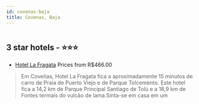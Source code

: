 ```yaml
---
id: covenas-baja
title: Covenas, Baja
---
```


<center><img src="https://i.travelapi.com/hotels/49000000/48970000/48961200/48961178/39e2f510_z.jpg" alt="" /></center>


##  3 star hotels - ⭐️⭐️⭐️

-    [Hotel La Fragata](https://www.hurb.com/br/aud/https://www.hurb.com/br/hotels/covenas/hotel-la-fragata-HT-VG68?cmp=18055) Prices from R$466.00
   > Em Coveñas, Hotel La Fragata fica a aproximadamente 15 minutos de carro de Praia de Puerto Viejo e de Parque Tolcemento.  Este hotel fica a 14,2 km de Parque Principal Santiago de Tolú e a 18,9 km de Fontes termais do vulcão de lama.Sinta-se em casa em um
